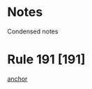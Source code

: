 # Notes
Condensed notes


# Rule 191 [191]



















































[anchor](#1)

